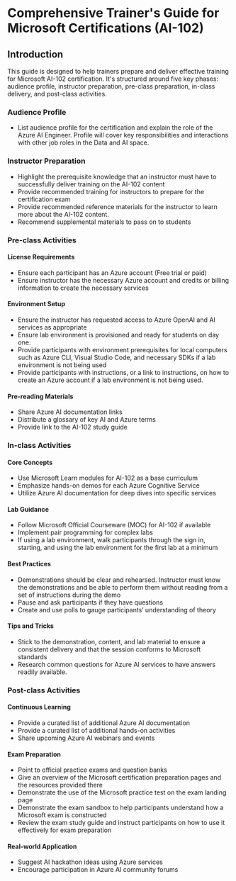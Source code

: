 # Comprehensive Trainer's Guide for Microsoft Certifications (AI-102)

## Introduction
This guide is designed to help trainers prepare and deliver effective training for Microsoft AI-102 certification. It's structured around five key phases: audience profile, instructor preparation, pre-class preparation, in-class delivery, and post-class activities.

### Audience Profile

- List audience profile for the certification and explain the role of the Azure AI Engineer. Profile will cover key responsibilities and interactions with other job roles in the Data and AI space.

### Instructor Preparation

- Highlight the prerequisite knowledge that an instructor must have to successfully deliver training on the AI-102 content
- Provide recommended training for instructors to prepare for the certification exam
- Provide recommended reference materials for the instructor to learn more about the AI-102 content.
- Recommend supplemental materials to pass on to students

### Pre-class Activities

#### License Requirements

- Ensure each participant has an Azure account (Free trial or paid)
- Ensure instructor has the necessary Azure account and credits or billing information to create the necessary services

#### Environment Setup

- Ensure the instructor has requested access to Azure OpenAI and AI services as appropriate
- Ensure lab environment is provisioned and ready for students on day one.
- Provide participants with environment prerequisites for local computers such as Azure CLI, Visual Studio Code, and necessary SDKs if a lab environment is not being used
- Provide participants with instructions, or a link to instructions, on how to create an Azure account if a lab environment is not being used.

#### Pre-reading Materials

- Share Azure AI documentation links
- Distribute a glossary of key AI and Azure terms
- Provide link to the AI-102 study guide

### In-class Activities

#### Core Concepts

- Use Microsoft Learn modules for AI-102 as a base curriculum
- Emphasize hands-on demos for each Azure Cognitive Service
- Utilize Azure AI documentation for deep dives into specific services

#### Lab Guidance

- Follow Microsoft Official Courseware (MOC) for AI-102 if available
- Implement pair programming for complex labs
- If using a lab environment, walk participants through the sign in, starting, and using the lab environment for the first lab at a minimum

#### Best Practices

- Demonstrations should be clear and rehearsed. Instructor must know the demonstrations and be able to perform them without reading from a set of instructions during the demo
- Pause and ask participants if they have questions
- Create and use polls to gauge participants’ understanding of theory

#### Tips and Tricks

- Stick to the demonstration, content, and lab material to ensure a consistent delivery and that the session conforms to Microsoft standards
- Research common questions for Azure AI services to have answers readily available.

### Post-class Activities

#### Continuous Learning

- Provide a curated list of additional Azure AI documentation
- Provide a curated list of additional hands-on activities
- Share upcoming Azure AI webinars and events

#### Exam Preparation

- Point to official practice exams and question banks
- Give an overview of the Microsoft certification preparation pages and the resources provided there
- Demonstrate the use of the Microsoft practice test on the exam landing page
- Demonstrate the exam sandbox to help participants understand how a Microsoft exam is constructed
- Review the exam study guide and instruct participants on how to use it effectively for exam preparation

#### Real-world Application

- Suggest AI hackathon ideas using Azure services
- Encourage participation in Azure AI community forums
